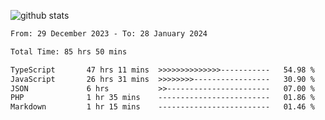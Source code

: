 
![github stats](https://github-readme-stats.vercel.app/api?username=realmahd1&show_icons=true&theme=codeSTACKr&hide_rank=true&count_private=true)

<!--START_SECTION:waka-->

```txt
From: 29 December 2023 - To: 28 January 2024

Total Time: 85 hrs 50 mins

TypeScript       47 hrs 11 mins  >>>>>>>>>>>>>>-----------   54.98 %
JavaScript       26 hrs 31 mins  >>>>>>>>-----------------   30.90 %
JSON             6 hrs           >>-----------------------   07.00 %
PHP              1 hr 35 mins    -------------------------   01.86 %
Markdown         1 hr 15 mins    -------------------------   01.46 %
```

<!--END_SECTION:waka-->
